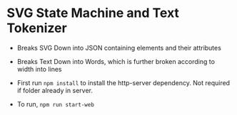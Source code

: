 # SVG State Machine and Text Tokenizer


- Breaks SVG Down into JSON containing elements and their attributes
- Breaks Text Down into Words, which is further broken according to width into lines

- First run `npm install` to install the http-server dependency. Not required if folder already in server. 
- To run, `npm run start-web`

